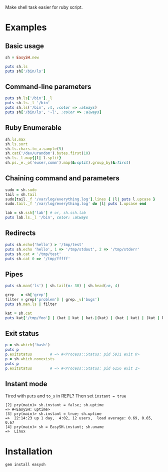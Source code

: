 Make shell task easier for ruby script.

Examples
========

Basic usage
-----------

```ruby
sh = EasySH.new

puts sh.ls
puts sh['/bin/ls']
```

Command-line parameters
-----------------------

```ruby
puts sh.ls['/bin']._l
puts sh.ls._l '/bin'
puts sh.ls('/bin', :l, :color => :always)
puts sh['/bin/ls', '-l', :color => :always]
```

Ruby Enumerable
---------------

```ruby
sh.ls.max
sh.ls.sort
sh.ls.chars.to_a.sample(5)
sh.cat('/dev/urandom').bytes.first(10)
sh.ls._l.map{|l| l.split}
sh.ps._e._o('euser,comm').map(&:split).group_by(&:first)
```

Chaining command and parameters
-------------------------------

```ruby
sudo = sh.sudo
tail = sh.tail
sudo[tail._f '/var/log/everything.log'].lines { |l| puts l.upcase }
sudo.tail._f '/var/log/everything.log' do |l| puts l.upcase end

lab = sh.ssh['lab'] # or, sh.ssh.lab
puts lab.ls._l '/bin', color: :always
```

Redirects
---------

```ruby
puts sh.echo('hello') > '/tmp/test'
puts sh.echo 'hello', 1 => '/tmp/stdout', 2 => '/tmp/stderr'
puts sh.cat < '/tmp/test'
puts sh.cat 0 => '/tmp/fffff'
```

Pipes
-----

```ruby
puts sh.man('ls') | sh.tail(n: 30) | sh.head(:n, 4)

grep   = sh['grep']
filter = grep['problem'] | grep._v['bugs']
puts sh.man.ls | filter

kat = sh.cat
puts kat['/tmp/foo'] | (kat | kat | kat.|(kat) | (kat | kat) | (kat | kat))
```

Exit status
-----------
```ruby
p = sh.which('bash')
puts p
p.exitstatus        # => #<Process::Status: pid 5931 exit 0>
p = sh.which.nonexists
puts p
p.exitstatus        # => #<Process::Status: pid 6156 exit 1>
```


Instant mode
------------
Tired with `puts` and `to_s` in REPL? Then set `instant = true`

```
[2] pry(main)> sh.instant = false; sh.uptime
=> #<EasySH: uptime>
[3] pry(main)> sh.instant = true; sh.uptime
=>  22:14:23 up 1 day,  4:02, 12 users,  load average: 0.69, 0.65, 0.67
[4] pry(main)> sh = EasySH.instant; sh.uname
=>  Linux
```

Installation
============

```bash
gem install easysh
```


